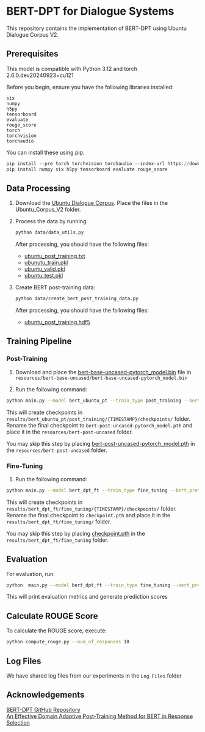 # BERT-DPT for Dialogue Systems

This repository contains the implementation of BERT-DPT using Ubuntu Dialogue Corpus V2.

## Prerequisites
This model is compatible with Python 3.12 and torch 2.6.0.dev20240923+cu121

Before you begin, ensure you have the following libraries installed:

```
six
numpy
h5py
tensorboard
evaluate
rouge_score
torch
torchvision
torchaudio
```

You can install these using pip:

```python
pip install --pre torch torchvision torchaudio --index-url https://download.pytorch.org/whl/nightly/cu121 
pip install numpy six h5py tensorboard evaluate rouge_score
```

## Data Processing

1. Download the [Ubuntu Dialogue Corpus](https://drive.google.com/drive/folders/1OY7UZWH76iZdF3sot9883L9TpEKOXr4I?usp=sharing). Place the files in the Ubuntu_Corpus_V2 folder.

2. Process the data by running:

   ```bash
   python data/data_utils.py
   ```
   After processing, you should have the following files:
   - [ubuntu_post_training.txt](https://drive.google.com/file/d/16yBz9NtJSTmXabY89N_ZdtaAGbZlZxcZ/view?usp=sharing)
   - [ubunutu_train.pkl](https://drive.google.com/file/d/1YPinTNhkZKXsgFiVcdrrHVciFmbSeSKY/view?usp=drive_link)
   - [ubuntu_valid.pkl](https://drive.google.com/file/d/1EWQfOq-ej8ArPiXxILppuQqKbuitYeJy/view?usp=sharing)
   - [ubuntu_test.pkl](https://drive.google.com/file/d/19DyD3NP1x2x-NgCgzOCFt7yIiRtHKUa3/view?usp=sharing)

3. Create BERT post-training data:

   ```bash
   python data/create_bert_post_training_data.py
   ```
   After processing, you should have the following files:
   - [ubuntu_post_training.hdf5](https://drive.google.com/file/d/14IHvS5mqsEUOMMX7tz0MVoYPWZ7NTJIR/view?usp=drive_link)
 

## Training Pipeline

### Post-Training

1. Download and place the [bert-base-uncased-pytorch_model.bin](https://drive.google.com/file/d/17mUrNowFa-833vgzLwO5JfC3lAPbBNhy/view?usp=sharing) file in `resources/bert-base-uncased/bert-base-uncased-pytorch_model.bin`

2. Run the following command:

```bash
python main.py --model bert_ubuntu_pt --train_type post_training --bert_pretrained bert-base-uncased --data_dir ./data/Ubuntu_Corpus_V2/ubuntu_post_training.hdf5
```
This will create checkpoints in `results/bert_ubuntu_pt/post_training/{TIMESTAMP}/checkpoints/` folder. Rename the final checkpoint to `bert-post-uncased-pytorch_model.pth` and place it in the `resources/bert-post-uncased` folder. 

You may skip this step by placing [bert-post-uncased-pytorch_model.pth](https://drive.google.com/file/d/1VY9MpLJz6Zxe3KiCQ5fUmH7g8Bra-lbp/view?usp=sharing) in the `resources/bert-post-uncased` folder.

### Fine-Tuning

1. Run the following command:

```bash
python main.py --model bert_dpt_ft --train_type fine_tuning --bert_pretrained bert-post-uncased
```
This will create checkpoints in `results/bert_dpt_ft/fine_tuning/{TIMESTAMP}/checkpoints/` folder. Rename the final checkpoint to `checkpoint.pth` and place it in the `results/bert_dpt_ft/fine_tuning/` folder.

You may skip this step by placing [checkpoint.pth](https://drive.google.com/file/d/1qV2g8RoCtu2DAnAcAiom9Mh-RvaFaOYE/view?usp=drive_link) in the `results/bert_dpt_ft/fine_tuning` folder.

## Evaluation

For evaluation, run:

```bash
python  main.py --model bert_dpt_ft --train_type fine_tuning --bert_pretrained bert-post-uncased --evaluate results/bert_dpt_ft/fine_tuning/checkpoint.pth
```

This will print evaluation metrics and generate prediction scores

## Calculate ROUGE Score

To calculate the ROUGE score, execute:

```bash
python compute_rouge.py --num_of_responses 10
```

## Log Files

We have shared log files from our experiments in the `Log Files` folder

## Acknowledgements
[BERT-DPT GitHub Repository](https://github.com/taesunwhang/BERT-ResSel) \
[An Effective Domain Adaptive Post-Training Method for BERT in Response Selection](https://arxiv.org/abs/1908.04812v2)
